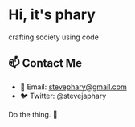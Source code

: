 # Hi, it's phary 

crafting society using code

## 📫 Contact Me

- 📧 Email: stevephary@gmail.com
- 🐦 Twitter: @stevejaphary

Do the thing. 🚀



<!---
stevephary/stevephary is a ✨ special ✨ repository because its `README.md` (this file) appears on your GitHub profile.
You can click the Preview link to take a look at your changes.
--->

